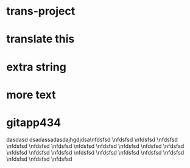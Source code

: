 # trans-project

# translate this

# extra string

# more text

# gitapp434
dasdasd dsadassadasdajhgdjdsa\nfdsfsd
\nfdsfsd
\nfdsfsd
\nfdsfsd
\nfdsfsd
\nfdsfsd
\nfdsfsd
\nfdsfsd
\nfdsfsd
\nfdsfsd
\nfdsfsd
\nfdsfsd
\nfdsfsd
\nfdsfsd
\nfdsfsd
\nfdsfsd
\nfdsfsd
\nfdsfsd
\nfdsfsd
\nfdsfsd
\nfdsfsd
\nfdsfsd
\nfdsfsd
